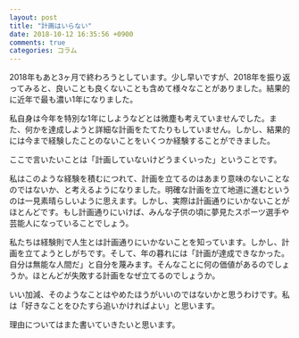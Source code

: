 ```yaml
---
layout: post
title: "計画はいらない"
date: 2018-10-12 16:35:56 +0900
comments: true
categories: コラム
---
```


2018年もあと3ヶ月で終わろうとしています。少し早いですが、2018年を振り返ってみると、良いことも良くないことも含めて様々なことがありました。結果的に近年で最も濃い1年になりました。

私自身は今年を特別な1年にしようなどとは微塵も考えていませんでした。また、何かを達成しようと詳細な計画をたてたりもしていません。しかし、結果的には今まで経験したことのないことをいくつか経験することができました。

ここで言いたいことは「計画していないけどうまくいった」ということです。

私はこのような経験を積むにつれて、計画を立てるのはあまり意味のないことなのではないか、と考えるようになりました。明確な計画を立て地道に進むというのは一見素晴らしいように思えます。しかし、実際は計画通りにいかないことがほとんどです。もし計画通りにいけば、みんな子供の頃に夢見たスポーツ選手や芸能人になっていることでしょう。

私たちは経験則で人生とは計画通りにいかないことを知っています。しかし、計画を立てようとしがちです。そして、年の暮れには「計画が達成できなかった。自分は無能な人間だ」と自分を蔑みます。そんなことに何の価値があるのでしょうか。ほとんどが失敗する計画をなぜ立てるのでしょうか。

いい加減、そのようなことはやめたほうがいいのではないかと思うわけです。私は「好きなことをひたすら追いかければよい」と思います。

理由についてはまた書いていきたいと思います。
